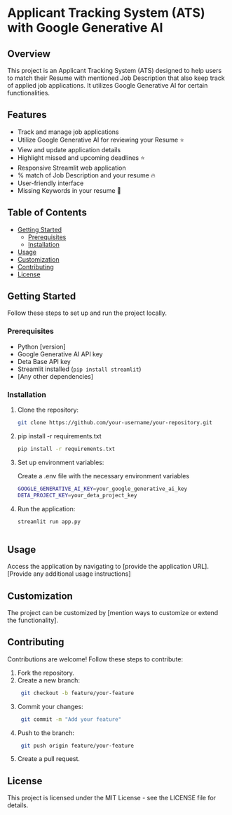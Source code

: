 # Applicant Tracking System (ATS) with Google Generative AI

## Overview

This project is an Applicant Tracking System (ATS) designed to help users to match their Resume with mentioned Job Description that also keep track of applied job applications. It utilizes Google Generative AI for certain functionalities.

## Features

- Track and manage job applications
- Utilize Google Generative AI for reviewing your Resume ⭐ 
- View and update application details
- Highlight missed and upcoming deadlines ⭐
- Responsive Streamlit web application
- % match of Job Description and your resume 🔥 
- User-friendly interface
- Missing Keywords in your resume 💯 

## Table of Contents

- [Getting Started](#getting-started)
  - [Prerequisites](#prerequisites)
  - [Installation](#installation)
- [Usage](#usage)
- [Customization](#customization)
- [Contributing](#contributing)
- [License](#license)

## Getting Started

Follow these steps to set up and run the project locally.

### Prerequisites

- Python [version]
- Google Generative AI API key
- Deta Base API key
- Streamlit installed (`pip install streamlit`)
- [Any other dependencies]

### Installation

1. Clone the repository:

   ```bash
   git clone https://github.com/your-username/your-repository.git

   
2. pip install -r requirements.txt

   ```bash
   pip install -r requirements.txt


3. Set up environment variables:

   Create a .env file with the necessary environment variables

    ```bash 
    GOOGLE_GENERATIVE_AI_KEY=your_google_generative_ai_key
    DETA_PROJECT_KEY=your_deta_project_key
    ```

4. Run the application:

   ```bash
   streamlit run app.py
   
   
   
## Usage
Access the application by navigating to [provide the application URL].
[Provide any additional usage instructions]

## Customization
The project can be customized by [mention ways to customize or extend the functionality].

## Contributing
Contributions are welcome! Follow these steps to contribute:

1. Fork the repository.
2. Create a new branch:
   ```bash
    git checkout -b feature/your-feature
3. Commit your changes:
   ```bash
    git commit -m "Add your feature"
4. Push to the branch:
   ```bash
    git push origin feature/your-feature
5. Create a pull request.

## License
This project is licensed under the MIT License - see the LICENSE file for details.

  
